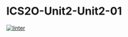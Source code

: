 # ICS2O-Unit2-Unit2-01
 [![linter](https://github.com/Abdullah-Al-Rashid/ICS2O-Unit2-Unit2-01/workflows/linter/badge.svg)](https://github.com/marketplace/actions/super-linter)    

